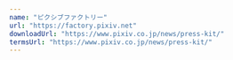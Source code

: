 ```yaml
---
name: "ピクシブファクトリー"
url: "https://factory.pixiv.net"
downloadUrl: "https://www.pixiv.co.jp/news/press-kit/"
termsUrl: "https://www.pixiv.co.jp/news/press-kit/"
---
```


